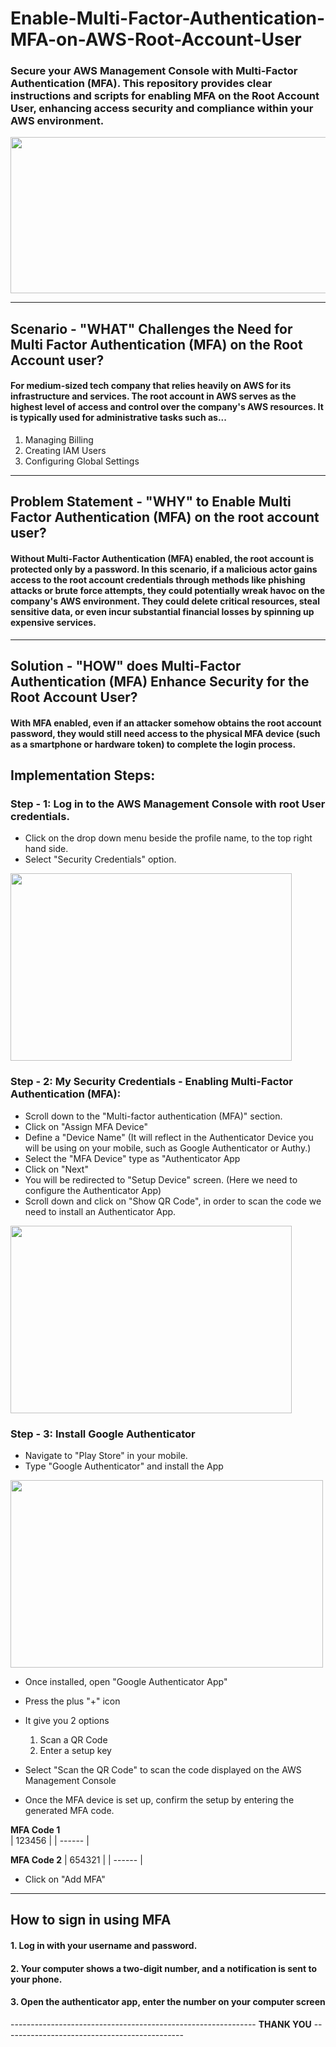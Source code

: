 # Enable-Multi-Factor-Authentication-MFA-on-AWS-Root-Account-User
### Secure your AWS Management Console with Multi-Factor Authentication (MFA). This repository provides clear instructions and scripts for enabling MFA on the Root Account User, enhancing access security and compliance within your AWS environment.
<img src= "https://github.com/glory-violet/Enable-Multi-Factor-Authentication-MFA-on-Root-Account-User/assets/137056419/fa610d8e-abdf-4e18-9cc9-80c631735dea" width="800" height="250">

-------------------------------------------------------------------------------------------------------------------------------------------------------------------------------------------------------------------
## Scenario - "WHAT" Challenges the Need for Multi Factor Authentication (MFA) on the Root Account user?
#### For medium-sized tech company that relies heavily on AWS for its infrastructure and services. The root account in AWS serves as the highest level of access and control over the company's AWS resources. It is typically used for administrative tasks such as...
  1. Managing Billing
  2. Creating IAM Users
  3. Configuring Global Settings

-------------------------------------------------------------------------------------------------------------------------------------------------------------------------------------------------------------------
## Problem Statement - "WHY" to Enable Multi Factor Authentication (MFA) on the root account user?
#### Without Multi-Factor Authentication (MFA) enabled, the root account is protected only by a password. In this scenario, if a malicious actor gains access to the root account credentials through methods like phishing attacks or brute force attempts, they could potentially wreak havoc on the company's AWS environment. They could delete critical resources, steal sensitive data, or even incur substantial financial losses by spinning up expensive services.

-------------------------------------------------------------------------------------------------------------------------------------------------------------------------------------------------------------------
## Solution - "HOW" does Multi-Factor Authentication (MFA) Enhance Security for the Root Account User?
#### With MFA enabled, even if an attacker somehow obtains the root account password, they would still need access to the physical MFA device (such as a smartphone or hardware token) to complete the login process.

## Implementation Steps:
### Step - 1: Log in to the AWS Management Console with root User credentials.
- Click on the drop down menu beside the profile name, to the top right hand side.
- Select "Security Credentials" option.
<img src= "https://github.com/glory-violet/Enable-Multi-Factor-Authentication-MFA-on-Root-Account-User/assets/137056419/47b20051-f3d2-477e-a2f5-93f98354e334" width="450" height="300">

### Step - 2: My Security Credentials - Enabling Multi-Factor Authentication (MFA):
- Scroll down to the "Multi-factor authentication (MFA)" section.
- Click on "Assign MFA Device"
- Define a "Device Name" (It will reflect in the Authenticator Device you will be using on your mobile, such as Google Authenticator or Authy.)
- Select the "MFA Device" type as "Authenticator App
- Click on "Next"
- You will be redirected to "Setup Device" screen. (Here we need to configure the Authenticator App)
- Scroll down and click on "Show QR Code", in order to scan the code we need to install an Authenticator App.
<img src= "https://github.com/glory-violet/Enable-Multi-Factor-Authentication-MFA-on-Root-Account-User/assets/137056419/015d0582-3606-4b66-a995-939c4e79bdef" width="450" height="300">

### Step - 3: Install Google Authenticator
- Navigate to "Play Store" in your mobile.
- Type "Google Authenticator" and install the App
<img src= "https://github.com/glory-violet/Enable-Multi-Factor-Authentication-MFA-on-Root-Account-User/assets/137056419/b91e0535-3467-4ef7-84c4-3271532f6ec5" width="500" height="300"> 


- Once installed, open "Google Authenticator App"
- Press the plus "+" icon
- It give you 2 options
  1. Scan a QR Code
  2. Enter a setup key
- Select "Scan the QR Code" to scan the code displayed on the AWS Management Console


- Once the MFA device is set up, confirm the setup by entering the generated MFA code.

**MFA Code 1**  
| 123456 |
| ------ |

**MFA Code 2**
| 654321 |
| ------ |

- Click on "Add MFA"

-------------------------------------------------------------------------------------------------------------------------------------------------------------------------------------------------------------
## How to sign in using MFA
#### 1. Log in with your username and password.
#### 2. Your computer shows a two-digit number, and a notification is sent to your phone.
#### 3. Open the authenticator app, enter the number on your computer screen















------------------------------------------------------------- **THANK YOU** ---------------------------------------------

